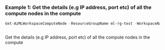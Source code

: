 ### Example 1: Get the details (e.g IP address, port etc) of all the compute nodes in the compute
```powershell
Get-AzMLWorkspaceComputeNode -ResourceGroupName ml-rg-test -WorkspaceName mlworkspace-cli01 -Name cpu-cluster
```

```output
```

Get the details (e.g IP address, port etc) of all the compute nodes in the compute
